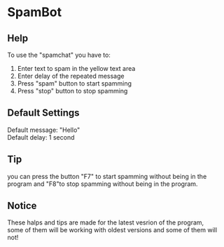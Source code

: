 # SpamBot


<h2>Help</h2>
To use the "spamchat" you have to:

1) Enter text to spam in the yellow text area
2) Enter delay of the repeated message 
3) Press "spam" button to start spamming
4) Press "stop" button to stop spamming

<h2>Default Settings</h2>

Default message: "Hello"<br>
Default delay: 1 second

<h2>Tip</h2>
you can press the button "F7" to start spamming without being in the <br>
program and "F8"to stop spamming without being in the program.

<h2>Notice</h2>
These halps and tips are made for the latest vesrion of the program,<br>
some of them will be working with oldest versions and some of them will not!
